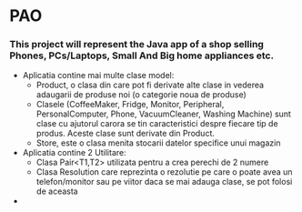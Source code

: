 # PAO
### This project will represent the Java app of a shop selling Phones, PCs/Laptops, Small And Big home appliances etc.
 
- Aplicatia contine mai multe clase model:
    * Product, o clasa din care pot fi derivate alte clase in vederea adaugarii de produse noi (o categorie noua de produse)
    * Clasele (CoffeeMaker, Fridge, Monitor, Peripheral, PersonalComputer, Phone, VacuumCleaner, Washing Machine) sunt clase cu ajutorul carora se tin caracteristici despre fiecare tip de produs. Aceste clase sunt derivate din Product.
    * Store, este o clasa menita stocarii datelor specifice unui magazin
- Aplicatia contine 2 Utilitare:
    * Clasa Pair<T1,T2> utilizata pentru a crea perechi de 2 numere
    * Clasa Resolution care reprezinta o rezolutie pe care o poate avea un telefon/monitor sau pe viitor daca se mai adauga clase, se pot folosi de aceasta
- 